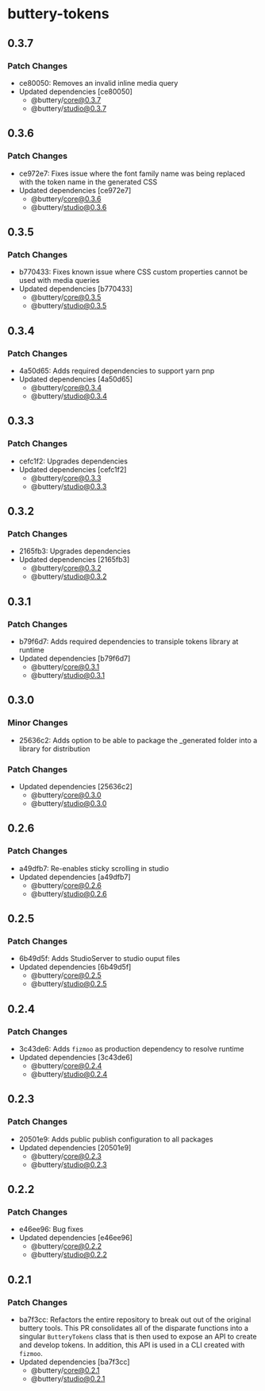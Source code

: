 # buttery-tokens

## 0.3.7

### Patch Changes

- ce80050: Removes an invalid inline media query
- Updated dependencies [ce80050]
  - @buttery/core@0.3.7
  - @buttery/studio@0.3.7

## 0.3.6

### Patch Changes

- ce972e7: Fixes issue where the font family name was being replaced with the token name in the generated CSS
- Updated dependencies [ce972e7]
  - @buttery/core@0.3.6
  - @buttery/studio@0.3.6

## 0.3.5

### Patch Changes

- b770433: Fixes known issue where CSS custom properties cannot be used with media queries
- Updated dependencies [b770433]
  - @buttery/core@0.3.5
  - @buttery/studio@0.3.5

## 0.3.4

### Patch Changes

- 4a50d65: Adds required dependencies to support yarn pnp
- Updated dependencies [4a50d65]
  - @buttery/core@0.3.4
  - @buttery/studio@0.3.4

## 0.3.3

### Patch Changes

- cefc1f2: Upgrades dependencies
- Updated dependencies [cefc1f2]
  - @buttery/core@0.3.3
  - @buttery/studio@0.3.3

## 0.3.2

### Patch Changes

- 2165fb3: Upgrades dependencies
- Updated dependencies [2165fb3]
  - @buttery/core@0.3.2
  - @buttery/studio@0.3.2

## 0.3.1

### Patch Changes

- b79f6d7: Adds required dependencies to transiple tokens library at runtime
- Updated dependencies [b79f6d7]
  - @buttery/core@0.3.1
  - @buttery/studio@0.3.1

## 0.3.0

### Minor Changes

- 25636c2: Adds option to be able to package the \_generated folder into a library for distribution

### Patch Changes

- Updated dependencies [25636c2]
  - @buttery/core@0.3.0
  - @buttery/studio@0.3.0

## 0.2.6

### Patch Changes

- a49dfb7: Re-enables sticky scrolling in studio
- Updated dependencies [a49dfb7]
  - @buttery/core@0.2.6
  - @buttery/studio@0.2.6

## 0.2.5

### Patch Changes

- 6b49d5f: Adds StudioServer to studio ouput files
- Updated dependencies [6b49d5f]
  - @buttery/core@0.2.5
  - @buttery/studio@0.2.5

## 0.2.4

### Patch Changes

- 3c43de6: Adds `fizmoo` as production dependency to resolve runtime
- Updated dependencies [3c43de6]
  - @buttery/core@0.2.4
  - @buttery/studio@0.2.4

## 0.2.3

### Patch Changes

- 20501e9: Adds public publish configuration to all packages
- Updated dependencies [20501e9]
  - @buttery/core@0.2.3
  - @buttery/studio@0.2.3

## 0.2.2

### Patch Changes

- e46ee96: Bug fixes
- Updated dependencies [e46ee96]
  - @buttery/core@0.2.2
  - @buttery/studio@0.2.2

## 0.2.1

### Patch Changes

- ba7f3cc: Refactors the entire repository to break out out of the original buttery tools. This PR consolidates all of the disparate functions into a singular `ButteryTokens` class that is then used to expose an API to create and develop tokens. In addition, this API is used in a CLI created with `fizmoo`.
- Updated dependencies [ba7f3cc]
  - @buttery/core@0.2.1
  - @buttery/studio@0.2.1
